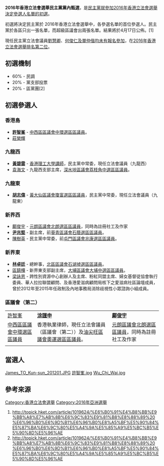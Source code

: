 **2016年香港立法會選舉民主黨黨內甄選**，是[民主黨就參加](../Page/民主黨_\(香港\).md "wikilink")[2016年香港立法會選舉決定參選人名單的初選](../Page/2016年香港立法會選舉.md "wikilink")。

初選將決定民主黨於
2016年香港立法會選舉中，各參選名單的首位參選人。民主黨於各區只出一張名單，而超級區議會出兩張名單。結果將於4月17日公佈。\[1\]

現任民主黨立法會議員[劉慧卿](../Page/劉慧卿.md "wikilink")、[何俊仁及](../Page/何俊仁.md "wikilink")[單仲偕均未有報名參加](../Page/單仲偕.md "wikilink")，在[2016年香港立法會選舉排名第二位](../Page/2016年香港立法會選舉.md "wikilink")。

## 初選機制

  - 60% - 民調
  - 20% - 黨支部投票
  - 20% - 區黨團\[2\]

## 初選參選人

### 香港島

  - **[許智峯](../Page/許智峯.md "wikilink")** -
    [中西區區議會中環選區區議員](../Page/中西區區議會.md "wikilink")。
  - [莊榮輝](../Page/莊榮輝.md "wikilink")

### 九龍西

  - **[黃碧雲](../Page/黃碧雲_\(學者\).md "wikilink")** -
    [香港理工大學講師](../Page/香港理工大學.md "wikilink")，民主黨中常委，現任立法會議員（九龍西）
  - [袁海文](../Page/袁海文.md "wikilink") -
    九龍西支部主席，[深水埗區議會荔枝角中選區區議員](../Page/深水埗區議會.md "wikilink")。

### 九龍東

  - **[胡志偉](../Page/胡志偉.md "wikilink")** -
    [黃大仙區議會瓊富選區區議員](../Page/黃大仙區議會.md "wikilink")，民主黨中常委，現任立法會議員（九龍東）

### 新界西

  - [鄺俊宇](../Page/鄺俊宇.md "wikilink") -
    [元朗區議會北朗選區區議員](../Page/元朗區議會.md "wikilink")，同時為註冊社工及作家
  - **[尹兆堅](../Page/尹兆堅.md "wikilink")** -
    副主席，前[葵青區議會石蔭選區區議員](../Page/葵青區議會.md "wikilink")。
  - [陳樹英](../Page/陳樹英.md "wikilink") -
    民主黨中常委，前[屯門區議會兆康選區區議員](../Page/屯門區議會.md "wikilink")。

### 新界東

  - **[林卓廷](../Page/林卓廷.md "wikilink")** -
    總幹事，[北區區議會石湖墟選區區議員](../Page/北區區議會.md "wikilink")。
  - [區鎮樺](../Page/區鎮樺.md "wikilink") -
    新界東支部副主席，[大埔區議會大埔中選區區議員](../Page/大埔區議會.md "wikilink")。
  - [梁詠恩](../Page/梁詠恩.md "wikilink") -
    跨性別資源中心創辦人及主席、粉紅同盟主席、婦女基督徒協會執行委員、華人拉拉聯盟顧問、及香港愛滋病顧問局核下之愛滋病社區論壇成員，曾於2012年至2015年任政制及內地事務局消除歧視性小眾諮詢小組成員。

### 區議會（第二）

|                                               |                                                                        |                                                        |
| --------------------------------------------- | ---------------------------------------------------------------------- | ------------------------------------------------------ |
| [許智峯](../Page/許智峯.md "wikilink")              | **[涂謹申](../Page/涂謹申.md "wikilink")**                                   | **[鄺俊宇](../Page/鄺俊宇.md "wikilink")**                   |
| [中西區區議會中環選區區議員](../Page/中西區區議會.md "wikilink") | 香港執業律師，現任立法會議員（區議會（第二））及[油尖旺區議會奧運選區區議員](../Page/油尖旺區議會.md "wikilink")。 | [元朗區議會北朗選區區議員](../Page/元朗區議會.md "wikilink")，同時為註冊社工及作家 |
|                                               |                                                                        |                                                        |

## 當選人

[James_TO_Kun-sun_201201.JPG](https://zh.wikipedia.org/wiki/File:James_TO_Kun-sun_201201.JPG "fig:James_TO_Kun-sun_201201.JPG")
[許智峯.jpg](https://zh.wikipedia.org/wiki/File:許智峯.jpg "fig:許智峯.jpg")
[Wu_Chi_Wai.jpg](https://zh.wikipedia.org/wiki/File:Wu_Chi_Wai.jpg "fig:Wu_Chi_Wai.jpg")

## 參考來源

<references/>

[Category:香港立法會選舉](https://zh.wikipedia.org/wiki/Category:香港立法會選舉 "wikilink")
[Category:2016年亞洲選舉](https://zh.wikipedia.org/wiki/Category:2016年亞洲選舉 "wikilink")

1.  <http://topick.hket.com/article/1019624/%E6%B0%91%E4%B8%BB%E9%BB%A8%E7%AB%8B%E6%9C%83%E9%81%B8%E8%88%89%20%E6%96%B0%E6%9D%B1%E6%96%B0%E8%A5%BF%E5%90%84%E5%87%BA%E6%9C%80%E5%A4%9A%E5%85%A9%E5%BC%B5%E5%90%8D%E5%96%AE>
2.  <http://topick.hket.com/article/1019624/%E6%B0%91%E4%B8%BB%E9%BB%A8%E7%AB%8B%E6%9C%83%E9%81%B8%E8%88%89%20%E6%96%B0%E6%9D%B1%E6%96%B0%E8%A5%BF%E5%90%84%E5%87%BA%E6%9C%80%E5%A4%9A%E5%85%A9%E5%BC%B5%E5%90%8D%E5%96%AE>